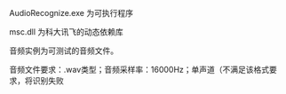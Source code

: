 AudioRecognize.exe 为可执行程序

msc.dll 为科大讯飞的动态依赖库

音频实例为可测试的音频文件。

音频文件要求：.wav类型；音频采样率：16000Hz；单声道（不满足该格式要求，将识别失败
